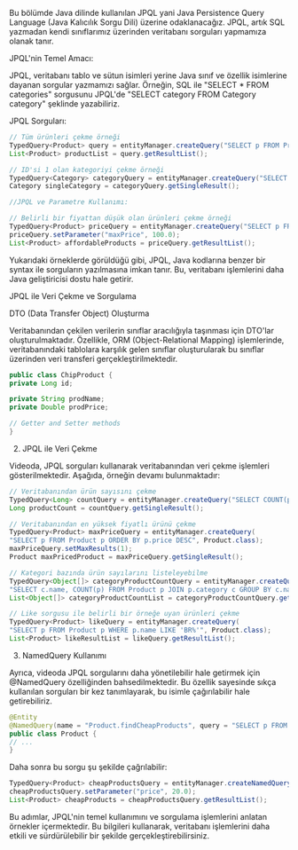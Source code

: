 Bu bölümde Java dilinde kullanılan JPQL yani Java Persistence Query Language (Java Kalıcılık Sorgu Dili) üzerine odaklanacağız. JPQL, artık SQL yazmadan kendi sınıflarımız üzerinden veritabanı sorguları yapmamıza olanak tanır.

JPQL'nin Temel Amacı:

JPQL, veritabanı tablo ve sütun isimleri yerine Java sınıf ve özellik isimlerine dayanan sorgular yazmamızı sağlar. Örneğin, SQL ile "SELECT * FROM categories" sorgusunu JPQL'de "SELECT category FROM Category category" şeklinde yazabiliriz.

JPQL Sorguları:

````java
// Tüm ürünleri çekme örneği
TypedQuery<Product> query = entityManager.createQuery("SELECT p FROM Product p", Product.class);
List<Product> productList = query.getResultList();

// ID'si 1 olan kategoriyi çekme örneği
TypedQuery<Category> categoryQuery = entityManager.createQuery("SELECT c FROM Category c WHERE c.id = 1", Category.class);
Category singleCategory = categoryQuery.getSingleResult();

//JPQL ve Parametre Kullanımı:

// Belirli bir fiyattan düşük olan ürünleri çekme örneği
TypedQuery<Product> priceQuery = entityManager.createQuery("SELECT p FROM Product p WHERE p.price < :maxPrice", Product.class);
priceQuery.setParameter("maxPrice", 100.0);
List<Product> affordableProducts = priceQuery.getResultList();
````

Yukarıdaki örneklerde görüldüğü gibi, JPQL, Java kodlarına benzer bir syntax ile sorguların yazılmasına imkan tanır. Bu, veritabanı işlemlerini daha Java geliştiricisi dostu hale getirir.

JPQL ile Veri Çekme ve Sorgulama

DTO (Data Transfer Object) Oluşturma

Veritabanından çekilen verilerin sınıflar aracılığıyla taşınması için DTO'lar oluşturulmaktadır. Özellikle, ORM (Object-Relational Mapping) işlemlerinde, veritabanındaki tablolara karşılık gelen sınıflar oluşturularak bu sınıflar üzerinden veri transferi gerçekleştirilmektedir.

````java
public class ChipProduct {
private Long id;

private String prodName;
private Double prodPrice;

// Getter and Setter methods
}
````

2. JPQL ile Veri Çekme

Videoda, JPQL sorguları kullanarak veritabanından veri çekme işlemleri gösterilmektedir. Aşağıda, örneğin devamı bulunmaktadır:

````java
// Veritabanından ürün sayısını çekme
TypedQuery<Long> countQuery = entityManager.createQuery("SELECT COUNT(p) FROM Product p", Long.class);
Long productCount = countQuery.getSingleResult();

// Veritabanından en yüksek fiyatlı ürünü çekme
TypedQuery<Product> maxPriceQuery = entityManager.createQuery(
"SELECT p FROM Product p ORDER BY p.price DESC", Product.class);
maxPriceQuery.setMaxResults(1);
Product maxPricedProduct = maxPriceQuery.getSingleResult();

// Kategori bazında ürün sayılarını listeleyebilme
TypedQuery<Object[]> categoryProductCountQuery = entityManager.createQuery(
"SELECT c.name, COUNT(p) FROM Product p JOIN p.category c GROUP BY c.name", Object[].class);
List<Object[]> categoryProductCountList = categoryProductCountQuery.getResultList();

// Like sorgusu ile belirli bir örneğe uyan ürünleri çekme
TypedQuery<Product> likeQuery = entityManager.createQuery(
"SELECT p FROM Product p WHERE p.name LIKE 'BR%'", Product.class);
List<Product> likeResultList = likeQuery.getResultList();
````

3. NamedQuery Kullanımı

Ayrıca, videoda JPQL sorgularını daha yönetilebilir hale getirmek için @NamedQuery özelliğinden bahsedilmektedir. Bu özellik sayesinde sıkça kullanılan sorguları bir kez tanımlayarak, bu isimle çağırılabilir hale getirebiliriz.

````java
@Entity
@NamedQuery(name = "Product.findCheapProducts", query = "SELECT p FROM Product p WHERE p.price < :price")
public class Product {
// ...
}
````

Daha sonra bu sorgu şu şekilde çağrılabilir:

````java
TypedQuery<Product> cheapProductsQuery = entityManager.createNamedQuery("Product.findCheapProducts", Product.class);
cheapProductsQuery.setParameter("price", 20.0);
List<Product> cheapProducts = cheapProductsQuery.getResultList();
````

Bu adımlar, JPQL'nin temel kullanımını ve sorgulama işlemlerini anlatan örnekler içermektedir. Bu bilgileri kullanarak, veritabanı işlemlerini daha etkili ve sürdürülebilir bir şekilde gerçekleştirebilirsiniz.